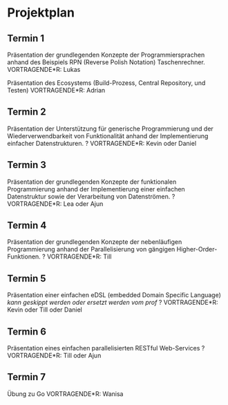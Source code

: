 # Projektplan

## Termin 1
Präsentation der grundlegenden Konzepte der Programmiersprachen anhand des
Beispiels RPN (Reverse Polish Notation) Taschenrechner.
VORTRAGENDE*R: Lukas

Präsentation des Ecosystems (Build-Prozess, Central Repository, und Testen)
VORTRAGENDE*R: Adrian

## Termin 2
Präsentation der Unterstützung für generische Programmierung und der
Wiederverwendbarkeit von Funktionalität anhand der Implementierung einfacher Datenstrukturen.
? VORTRAGENDE*R: Kevin oder Daniel

## Termin 3
Präsentation der grundlegenden Konzepte der funktionalen Programmierung anhand
der Implementierung einer einfachen Datenstruktur sowie der Verarbeitung von Datenströmen.
? VORTRAGENDE*R: Lea oder Ajun

## Termin 4
Präsentation der grundlegenden Konzepte der nebenläufigen Programmierung anhand
der Parallelisierung von gängigen Higher-Order-Funktionen.
? VORTRAGENDE*R: Till

## Termin 5
Präsentation einer einfachen eDSL (embedded Domain Specific Language)
*kann geskippt werden oder ersetzt werden vom prof*
? VORTRAGENDE*R: Kevin oder Till oder Daniel

## Termin 6
Präsentation eines einfachen parallelisierten RESTful Web-Services
? VORTRAGENDE*R: Till oder Ajun

## Termin 7
Übung zu Go
VORTRAGENDE*R: Wanisa
